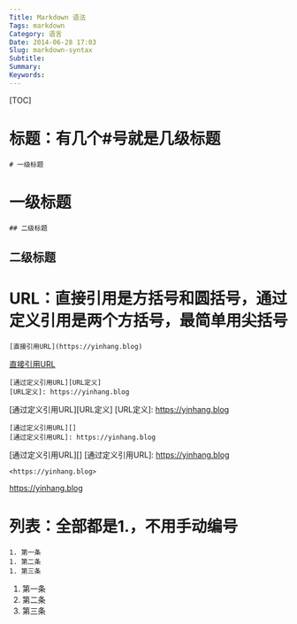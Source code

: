 ```yaml
---
Title: Markdown 语法
Tags: markdown
Category: 语言
Date: 2014-06-28 17:03
Slug: markdown-syntax
Subtitle: 
Summary: 
Keywords:
---
```

[TOC]

# 标题：有几个#号就是几级标题

```
# 一级标题
```
# 一级标题

```
## 二级标题
```
## 二级标题

# URL：直接引用是方括号和圆括号，通过定义引用是两个方括号，最简单用尖括号

```
[直接引用URL](https://yinhang.blog)
```

[直接引用URL](https://yinhang.blog)

```
[通过定义引用URL][URL定义]
[URL定义]: https://yinhang.blog
```

[通过定义引用URL][URL定义]
[URL定义]: https://yinhang.blog

```
[通过定义引用URL][]
[通过定义引用URL]: https://yinhang.blog
```

[通过定义引用URL][]
[通过定义引用URL]: https://yinhang.blog

```
<https://yinhang.blog>
```

<https://yinhang.blog>

# 列表：全部都是1.，不用手动编号

```
1. 第一条
1. 第二条
1. 第三条
```

1. 第一条
1. 第二条
1. 第三条
